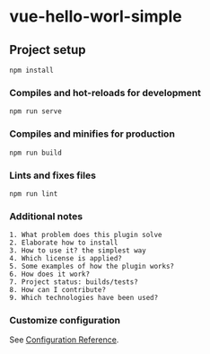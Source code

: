 # vue-hello-worl-simple

## Project setup
```
npm install
```

### Compiles and hot-reloads for development
```
npm run serve
```

### Compiles and minifies for production
```
npm run build
```

### Lints and fixes files
```
npm run lint
```

### Additional notes
```
1. What problem does this plugin solve
2. Elaborate how to install
3. How to use it? the simplest way
4. Which license is applied?
5. Some examples of how the plugin works?
6. How does it work?
7. Project status: builds/tests?
8. How can I contribute?
9. Which technologies have been used?
```

### Customize configuration
See [Configuration Reference](https://cli.vuejs.org/config/).
